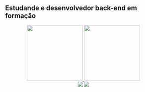 ## Estudande e desenvolvedor back-end em formação
<div align="center">
  <a href="https://github.com/Arnaldo-PS">
  <img height="180em" src="https://github-readme-stats.vercel.app/api?username=Arnaldo-PS&show_icons=true&theme=dark&include_all_commits=true&count_private=true"/>
  <img height="180em" src="https://github-readme-stats.vercel.app/api/top-langs/?username=Arnaldo-PS&layout=compact&langs_count=7&theme=dark"/>

  <div> 
  <a href = "mailto:arnaldopereiradev@gmail.com"><img src="https://img.shields.io/badge/-Gmail-%23333?style=for-the-badge&logo=gmail&logoColor=white" target="_blank"></a>
  <a href="https://www.linkedin.com/in/arnaldodev" target="_blank"><img src="https://img.shields.io/badge/-LinkedIn-%230077B5?style=for-the-badge&logo=linkedin&logoColor=white" target="_blank"></a>
